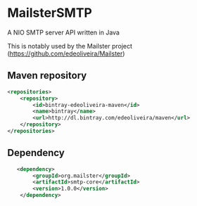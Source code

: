 MailsterSMTP
============

A NIO SMTP server API written in Java

This is notably used by the Mailster project (https://github.com/edeoliveira/Mailster)

## Maven repository

```xml
<repositories>
	<repository>
		<id>bintray-edeoliveira-maven</id>
		<name>bintray</name>
		<url>http://dl.bintray.com/edeoliveira/maven</url>
	</repository>	   
</repositories>
```
## Dependency

```xml
   <dependency>
        <groupId>org.mailster</groupId>
        <artifactId>smtp-core</artifactId>        
        <version>1.0.0</version>
    </dependency>
```
